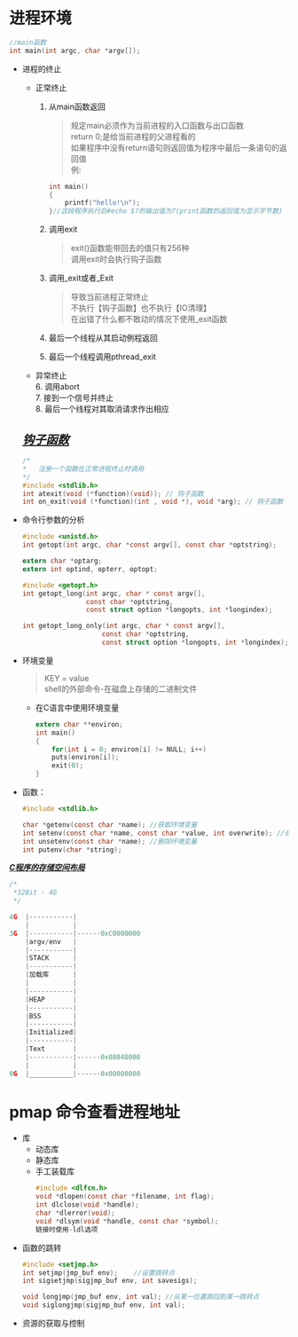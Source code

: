 # 进程环境  

```C
//main函数  
int main(int argc, char *argv[]);  
```

- 进程的终止  
	- 正常终止  
		1. 从main函数返回  
			> 规定main必须作为当前进程的入口函数与出口函数  
			> return 0;是给当前进程的父进程看的  
			> 如果程序中没有return语句则返回值为程序中最后一条语句的返回值  
			> 例:
			
			```C
			int main()  
			{
				printf("hello!\n");
			}//这段程序执行后#echo $?的输出值为7(print函数的返回值为显示字节数)
			```

        2. 调用exit  
			>exit()函数能带回去的值只有256种  
			调用exit时会执行钩子函数  

		3. 调用_exit或者_Exit  
			> 导致当前进程正常终止  
			> 不执行【钩子函数】也不执行【IO清理】  
			> 在出错了什么都不敢动的情况下使用_exit函数  

		4. 最后一个线程从其启动例程返回  

		5. 最后一个线程调用pthread_exit  

    - 异常终止  
		6.	调用abort  
		7.	接到一个信号并终止  
		8.	最后一个线程对其取消请求作出相应  

	## <u>***钩子函数***</u>  
	```C
	/*
	*	注册一个函数在正常进程终止时调用
	*/
	#include <stdlib.h>
	int atexit(void (*function)(void)); // 钩子函数
	int on_exit(void (*function)(int , void *), void *arg);	// 钩子函数
	```

- 命令行参数的分析  
	```C
	#include <unistd.h>
	int getopt(int argc, char *const argv[], const char *optstring);
	
	extern char *optarg;
	extern int optind, opterr, optopt;
	
	#include <getopt.h>
	int getopt_long(int argc, char * const argv[],
					const char *optstring,
					const struct option *longopts, int *longindex);
	
	int getopt_long_only(int argc, char * const argv[],
						const char *optstring,
						const struct option *longopts, int *longindex);
	```
	
- 环境变量  
	> KEY = value  
	> shell的外部命令-在磁盘上存储的二进制文件
	
	+ 在C语言中使用环境变量
		```C
		extern char **environ;  
		int main()  
		{  
			for(int i = 0; environ[i] != NULL; i++)  
			puts(environ[i]);  
			exit(0);  
		}  
		```
	
- 函数：  
	```C
	#include <stdlib.h>

	char *getenv(const char *name);	//获取环境变量
	int setenv(const char *name, const char *value, int overwrite);	//改变或添加环境变量值
	int unsetenv(const char *name);	//删除环境变量
	int putenv(char *string);
	```

<u>***C程序的存储空间布局***</u>  

```C
/*
 *32Bit - 4G
 */

4G	|-----------|
	|           |
3G	|-----------|------0xC0000000
	|argv/env   |
	|-----------|
	|STACK      |
	|-----------|
	|加载库      |
	|           |
	|-----------|
	|HEAP       |
	|-----------|
	|BSS        |
	|-----------|
	|Initialized|
	|-----------|
	|Text       |
	|-----------|------0x08048000
	|           |
0G	|___________|------0x00000000
```

# pmap 命令查看进程地址  

- 库
	- 动态库
	- 静态库	
	- 手工装载库
		```C
		#include <dlfcn.h>  
		void *dlopen(const char *filename, int flag);  
		int dlclose(void *handle);  
		char *dlerror(void);  
		void *dlsym(void *handle, const char *symbol);  
		链接时使用-ldl选项  
		```
- 函数的跳转  
	```C
	#include <setjmp.h>
	int setjmp(jmp_buf env);	//设置跳转点  
	int sigsetjmp(sigjmp_buf env, int savesigs);
	
	void longjmp(jmp_buf env, int val);	//从某一位置跳回到某一跳转点
	void siglongjmp(sigjmp_buf env, int val);
	```
- 资源的获取与控制  

